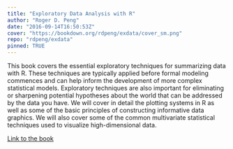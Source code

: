 ```yaml
---
title: "Exploratory Data Analysis with R"
author: "Roger D. Peng"
date: "2016-09-14T16:50:53Z"
cover: "https://bookdown.org/rdpeng/exdata/cover_sm.png"
repo: "rdpeng/exdata"
pinned: TRUE
---
```


This book covers the essential exploratory techniques for summarizing data with R. These techniques are typically applied before formal modeling commences and can help inform the development of more complex statistical models. Exploratory techniques are also important for eliminating or sharpening potential hypotheses about the world that can be addressed by the data you have. We will cover in detail the plotting systems in R as well as some of the basic principles of constructing informative data graphics. We will also cover some of the common multivariate statistical techniques used to visualize high-dimensional data.

[Link to the book](https://bookdown.org/rdpeng/exdata/)
